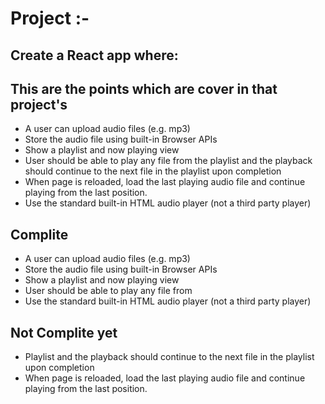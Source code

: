 # Project :-
## Create a React app where:
## This are the points which are cover in that project's
- A user can upload audio files (e.g. mp3)
- Store the audio file using built-in Browser APIs
- Show a playlist and now playing view 
- User should be able to play any file from the playlist and the playback should continue to the next file in the playlist upon completion
- When page is reloaded, load the last playing audio file and continue playing from the last position.
- Use the standard built-in HTML audio player (not a third party player)

## Complite
- A user can upload audio files (e.g. mp3)
- Store the audio file using built-in Browser APIs
- Show a playlist and now playing view 
- User should be able to play any file from 
- Use the standard built-in HTML audio player (not a third party player)

## Not Complite yet
- Playlist and the playback should continue to the next file in the playlist upon completion
- When page is reloaded, load the last playing audio file and continue playing from the last position.
